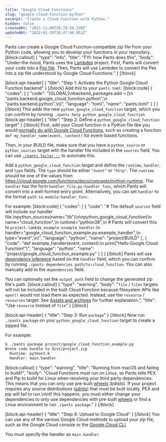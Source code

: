 ```yaml
---
title: "Google Cloud Functions"
slug: "google-cloud-function-python"
excerpt: "Create a Cloud Function with Python."
hidden: false
createdAt: "2021-11-09T20:29:58.330Z"
updatedAt: "2022-01-29T16:47:46.951Z"
---
```

Pants can create a Google Cloud Function-compatible zip file from your Python code, allowing you to develop your functions in your repository.
[block:callout]
{
  "type": "info",
  "title": "FYI: how Pants does this",
  "body": "Under-the-hood, Pants uses the [Lambdex](https://github.com/pantsbuild/lambdex) project. First, Pants will convert your code into a [Pex file](doc:pex-files). Then, Pants will use Lambdex to convert the Pex into a zip file understood by Google Cloud Functions."
}
[/block]

[block:api-header]
{
  "title": "Step 1: Activate the Python Google Cloud Function backend"
}
[/block]
Add this to your `pants.toml`:
[block:code]
{
  "codes": [
    {
      "code": "[GLOBAL]\nbackend_packages.add = [\n  \"pants.backend.google_cloud_function.python\",\n  \"pants.backend.python\",\n]",
      "language": "toml",
      "name": "pants.toml"
    }
  ]
}
[/block]
This adds the new `python_google_cloud_function` target, which you can confirm by running `./pants help python_google_cloud_function `
[block:api-header]
{
  "title": "Step 2: Define a `python_google_cloud_function ` target"
}
[/block]
First, add your Cloud function in a Python file like you would [normally do with Google Cloud Functions](https://cloud.google.com/functions/docs/first-python), such as creating a function `def my_handler_name(event, context)` for event-based functions.

Then, in your BUILD file, make sure that you have a `python_source` or `python_sources` target with the handler file included in the `sources` field. You can use [`./pants tailor ::`](doc:create-initial-build-files) to automate this.

Add a `python_google_cloud_function` target and define the `runtime`, `handler`, and `type` fields. The `type` should be either `"event"` or `"http"`. The `runtime` should be one of the values from https://cloud.google.com/functions/docs/concepts/python-runtime. The `handler` has the form `handler_file.py:handler_func`, which Pants will convert into a well-formed entry point. Alternatively, you can set `handler` to the format `path.to.module:handler_func`.

For example:
[block:code]
{
  "codes": [
    {
      "code": "# The default `sources` field will include our handler file.\npython_sources(name=\"lib\")\n\npython_google_cloud_function(\n    name=\"cloud_function\",\n    runtime=\"python38\",\n    # Pants will convert this to `project.lambda_example:example_handler`.\n    handler=\"google_cloud_function_example.py:example_handler\",\n    type=\"event\",\n)",
      "language": "python",
      "name": "project/BUILD"
    },
    {
      "code": "def example_handler(event, context):\n    print(\"Hello Google Cloud Function!\")",
      "language": "python",
      "name": "project/google_cloud_function_example.py"
    }
  ]
}
[/block]
Pants will use [dependency inference](doc:targets) based on the `handler` field, which you can confirm by running `./pants dependencies path/to:cloud_function`. You can also manually add to the `dependencies` field.

You can optionally set the `output_path` field to change the generated zip file's path.
[block:callout]
{
  "type": "warning",
  "body": "`file` / `files` targets will not be included in the built Cloud Function because filesystem APIs like `open()` would not load them as expected. Instead, use the `resource` / `resources` target. See [Assets and archives](doc:assets) for further explanation.",
  "title": "Use `resource` instead of `file`"
}
[/block]

[block:api-header]
{
  "title": "Step 3: Run `package`"
}
[/block]
Now run `./pants package` on your `python_google_cloud_function` target to create a zipped file. 

For example:

```bash
$ ./pants package project/google_cloud_function_example.py
Wrote code bundle to dist/project.zip
  Runtime: python3.8
  Handler: main.handler
```
[block:callout]
{
  "type": "warning",
  "title": "Running from macOS and failing to build?",
  "body": "Cloud Functions must run on Linux, so Pants tells PEX and Pip to build for Linux when resolving your third party dependencies. This means that you can only use pre-built [wheels](https://packaging.python.org/glossary/#term-wheel) (bdists). If your project requires any source distributions ([sdists](https://packaging.python.org/glossary/#term-source-distribution-or-sdist)) that must be built locally, PEX and pip will fail to run.\n\nIf this happens, you must either change your dependencies to only use dependencies with pre-built [wheels](https://pythonwheels.com) or find a Linux environment to run `./pants package`."
}
[/block]

[block:api-header]
{
  "title": "Step 4: Upload to Google Cloud"
}
[/block]
You can use any of the various Google Cloud methods to upload your zip file, such as the Google Cloud console or the [Google Cloud CLI](https://cloud.google.com/functions/docs/deploying/filesystem#deploy_using_the_gcloud_tool).

You must specify the handler as `main.handler`.